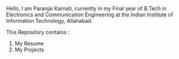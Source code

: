 Hello, I am Paranjai Karnati, currently in my Final year of B.Tech in Electronics and Communication Engineering at the Indian Institute of Information Technology, Allahabad.

This Repository contains :
1) My Resume
2) My Projects 
